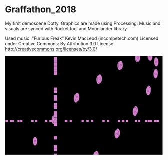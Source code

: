 # Graffathon_2018

My first demoscene Dotty. 
Graphics are made using Processing. Music and visuals are synced with Rocket tool and Moonlander library.

Used music:
"Furious Freak" Kevin MacLeod (incompetech.com)
Licensed under Creative Commons: By Attribution 3.0 License
http://creativecommons.org/licenses/by/3.0/


<img src="https://github.com/vsvala/Graffathon/blob/master/Dotty/Dotty.png">

